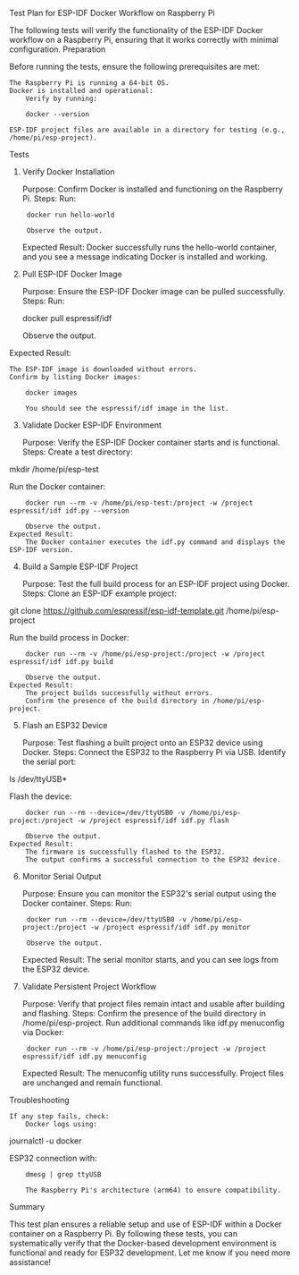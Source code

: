 Test Plan for ESP-IDF Docker Workflow on Raspberry Pi

The following tests will verify the functionality of the ESP-IDF Docker workflow on a Raspberry Pi, ensuring that it works correctly with minimal configuration.
Preparation

Before running the tests, ensure the following prerequisites are met:

    The Raspberry Pi is running a 64-bit OS.
    Docker is installed and operational:
        Verify by running:

        docker --version

    ESP-IDF project files are available in a directory for testing (e.g., /home/pi/esp-project).

Tests
1. Verify Docker Installation

    Purpose: Confirm Docker is installed and functioning on the Raspberry Pi.
    Steps:
        Run:

        docker run hello-world

        Observe the output.
    Expected Result:
        Docker successfully runs the hello-world container, and you see a message indicating Docker is installed and working.

2. Pull ESP-IDF Docker Image

    Purpose: Ensure the ESP-IDF Docker image can be pulled successfully.
    Steps:
        Run:

    docker pull espressif/idf

    Observe the output.

Expected Result:

    The ESP-IDF image is downloaded without errors.
    Confirm by listing Docker images:

        docker images

        You should see the espressif/idf image in the list.

3. Validate Docker ESP-IDF Environment

    Purpose: Verify the ESP-IDF Docker container starts and is functional.
    Steps:
        Create a test directory:

mkdir /home/pi/esp-test

Run the Docker container:

        docker run --rm -v /home/pi/esp-test:/project -w /project espressif/idf idf.py --version

        Observe the output.
    Expected Result:
        The Docker container executes the idf.py command and displays the ESP-IDF version.

4. Build a Sample ESP-IDF Project

    Purpose: Test the full build process for an ESP-IDF project using Docker.
    Steps:
        Clone an ESP-IDF example project:

git clone https://github.com/espressif/esp-idf-template.git /home/pi/esp-project

Run the build process in Docker:

        docker run --rm -v /home/pi/esp-project:/project -w /project espressif/idf idf.py build

        Observe the output.
    Expected Result:
        The project builds successfully without errors.
        Confirm the presence of the build directory in /home/pi/esp-project.

5. Flash an ESP32 Device

    Purpose: Test flashing a built project onto an ESP32 device using Docker.
    Steps:
        Connect the ESP32 to the Raspberry Pi via USB.
        Identify the serial port:

ls /dev/ttyUSB*

Flash the device:

        docker run --rm --device=/dev/ttyUSB0 -v /home/pi/esp-project:/project -w /project espressif/idf idf.py flash

        Observe the output.
    Expected Result:
        The firmware is successfully flashed to the ESP32.
        The output confirms a successful connection to the ESP32 device.

6. Monitor Serial Output

    Purpose: Ensure you can monitor the ESP32's serial output using the Docker container.
    Steps:
        Run:

        docker run --rm --device=/dev/ttyUSB0 -v /home/pi/esp-project:/project -w /project espressif/idf idf.py monitor

        Observe the output.
    Expected Result:
        The serial monitor starts, and you can see logs from the ESP32 device.

7. Validate Persistent Project Workflow

    Purpose: Verify that project files remain intact and usable after building and flashing.
    Steps:
        Confirm the presence of the build directory in /home/pi/esp-project.
        Run additional commands like idf.py menuconfig via Docker:

        docker run --rm -v /home/pi/esp-project:/project -w /project espressif/idf idf.py menuconfig

    Expected Result:
        The menuconfig utility runs successfully.
        Project files are unchanged and remain functional.

Troubleshooting

    If any step fails, check:
        Docker logs using:

journalctl -u docker

ESP32 connection with:

        dmesg | grep ttyUSB

        The Raspberry Pi's architecture (arm64) to ensure compatibility.

Summary

This test plan ensures a reliable setup and use of ESP-IDF within a Docker container on a Raspberry Pi. By following these tests, you can systematically verify that the Docker-based development environment is functional and ready for ESP32 development. Let me know if you need more assistance!
